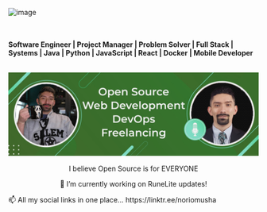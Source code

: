 
![image](https://github.com/Noriomusha/Noriomusha/assets/7958905/56b367d4-c420-45aa-940d-27f1f87a7903)

<br></br>
<b>Software Engineer | Project Manager | Problem Solver | Full Stack | Systems | Java | Python | JavaScript | React | Docker | Mobile Developer</b>
<br></br>
<p style="text-align:center;">
<a href="https://edwardialvarado.wixsite.com/home">
<img src=/images/banner.png></img>
</a>
</p>


<p align="center">I believe Open Source is for EVERYONE</p>
<p align="center">🔭 I’m currently working on RuneLite updates!</p>


<p>📫 All my social links in one place... https://linktr.ee/noriomusha</p>


<!--
**Noriomusha/Noriomusha** is a ✨ _special_ ✨ repository because its `README.md` (this file) appears on your GitHub profile.

Here are some ideas to get you started:

- 🔭 I’m currently working on ...
- 🌱 I’m currently learning ...
- 👯 I’m looking to collaborate on ...
- 🤔 I’m looking for help with ...
- 💬 Ask me about ...
- 📫 How to reach me: ...
- 😄 Pronouns: ...
- ⚡ Fun fact: ...
-->
